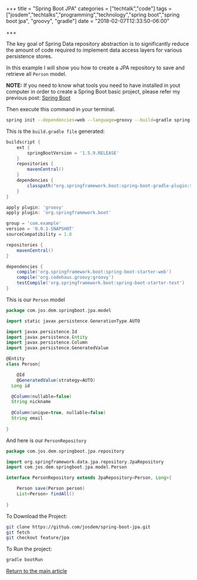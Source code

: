 +++
title = "Spring Boot JPA"
categories = ["techtalk","code"]
tags = ["josdem","techtalks","programming","technology","spring boot","spring boot jpa", "groovy", "gradle"]
date = "2018-02-07T12:33:50-06:00"

+++

The key goal of Spring Data repository abstraction is to significantly reduce the amount of code required to implement data access layers for various persistence stores.

In this example I will show you how to create a JPA repository to save and retrieve all `Person` model.


**NOTE:** If you need to know what tools you need to have installed in yout computer in order to create a Spring Boot basic project, please refer my previous post: [Spring Boot](/techtalk/spring_boot)

Then execute this command in your terminal.

```bash
spring init --dependencies=web --language=groovy --build=gradle spring-boot-jpa
```

This is the `build.gradle file` generated:

```groovy
buildscript {
	ext {
		springBootVersion = '1.5.9.RELEASE'
	}
	repositories {
		mavenCentral()
	}
	dependencies {
		classpath("org.springframework.boot:spring-boot-gradle-plugin:${springBootVersion}")
	}
}

apply plugin: 'groovy'
apply plugin: 'org.springframework.boot'

group = 'com.example'
version = '0.0.1-SNAPSHOT'
sourceCompatibility = 1.8

repositories {
	mavenCentral()
}

dependencies {
	compile('org.springframework.boot:spring-boot-starter-web')
	compile('org.codehaus.groovy:groovy')
	testCompile('org.springframework.boot:spring-boot-starter-test')
}
```


This is our `Person` model

```groovy
package com.jos.dem.springboot.jpa.model

import static javax.persistence.GenerationType.AUTO

import javax.persistence.Id
import javax.persistence.Entity
import javax.persistence.Column
import javax.persistence.GeneratedValue

@Entity
class Person{

	@Id
	@GeneratedValue(strategy=AUTO)
  Long id

  @Column(nullable=false)
  String nickname
  
  @Column(unique=true, nullable=false)
  String email
	
}
```

And here is our `PersonRepository`

```groovy
package com.jos.dem.springboot.jpa.repository

import org.springframework.data.jpa.repository.JpaRepository
import com.jos.dem.springboot.jpa.model.Person

interface PersonRepository extends JpaRepository<Person, Long>{

	Person save(Person person)
	List<Person> findAll()
	
}
```

To Download the Project:

```bash
git clone https://github.com/josdem/spring-boot-jpa.git
git fetch
git checkout feature/jpa
```

To Run the project:

```bash
gradle bootRun
```

[Return to the main article](/techtalk/spring)